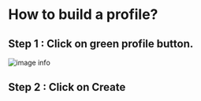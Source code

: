 # How to build a profile?

## Step 1 : Click on green profile button.
![image info](../../../static/img/profiles/step1.jpg)

## Step 2 : Click on Create 